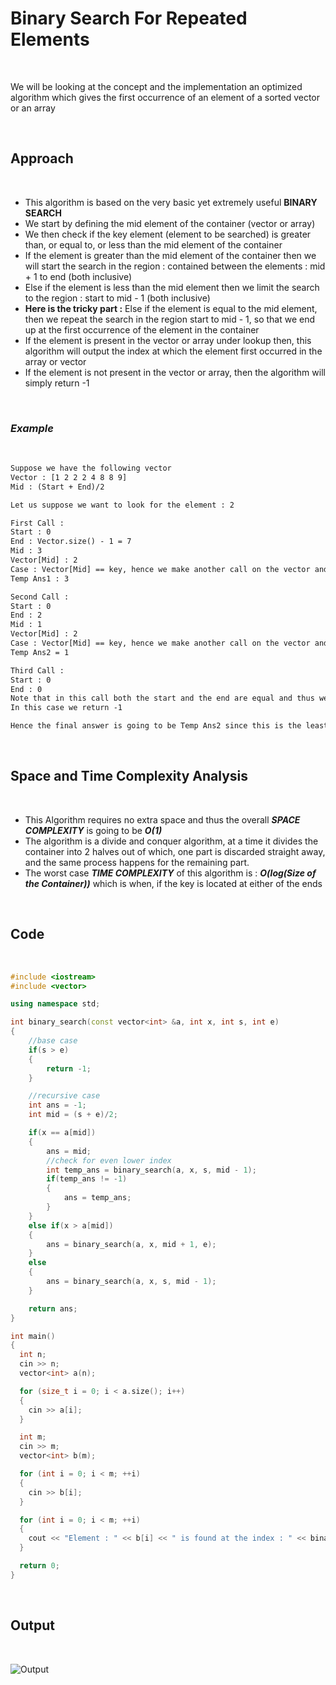 # **Binary Search For Repeated Elements**

<br>

We will be looking at the concept and the implementation an optimized algorithm which gives the first occurrence of an element of a sorted vector or an array

<br>

## **Approach**

<br>

- This algorithm is based on the very basic yet extremely useful **BINARY SEARCH**
- We start by defining the mid element of the container (vector or array)
- We then check if the key element (element to be searched) is greater than, or equal to, or less than the mid
element of the container
- If the element is greater than the mid element of the container then we will start the search in the region :
contained between the elements : mid + 1 to end (both inclusive)
- Else if the element is less than the mid element then we limit the search to the region : start to mid - 1 (both inclusive)
- **Here is the tricky part :** Else if the element is equal to the mid element, then we repeat the search in the region start to mid - 1, so that we end up at the first occurrence of the element in the container
- If the element is present in the vector or array under lookup then, this algorithm will output the index at which the element first occurred in the array or vector
- If the element is not present in the vector or array, then the algorithm will simply return -1

<br>

### ***Example***

<br>

```txt
Suppose we have the following vector
Vector : [1 2 2 2 4 8 8 9]
Mid : (Start + End)/2

Let us suppose we want to look for the element : 2

First Call :
Start : 0
End : Vector.size() - 1 = 7
Mid : 3
Vector[Mid] : 2
Case : Vector[Mid] == key, hence we make another call on the vector and this time we will limit the area to be searched from Start to Mid - 1
Temp Ans1 : 3

Second Call : 
Start : 0
End : 2
Mid : 1
Vector[Mid] : 2
Case : Vector[Mid] == key, hence we make another call on the vector and this time we will limit the area to be searched from Start to Mid - 1
Temp Ans2 = 1

Third Call :
Start : 0
End : 0
Note that in this call both the start and the end are equal and thus we've hit the base case
In this case we return -1

Hence the final answer is going to be Temp Ans2 since this is the least index at which 2 is present is 1
```

<br>

## **Space and Time Complexity Analysis**

<br>

- This Algorithm requires no extra space and thus the overall ***SPACE COMPLEXITY*** is going to be ***O(1)***
- The algorithm is a divide and conquer algorithm, at a time it divides the container into 2 halves out of which, one part is discarded straight away, and the  same process happens for the remaining part.
- The worst case ***TIME COMPLEXITY*** of this algorithm is : ***O(log(Size of the Container))*** which is when, if the key is located at either of the ends

<br>

## **Code**

<br>

```C++
#include <iostream>
#include <vector>

using namespace std;

int binary_search(const vector<int> &a, int x, int s, int e)
{
    //base case
    if(s > e)
    {
        return -1;
    }

    //recursive case
    int ans = -1;
    int mid = (s + e)/2;

    if(x == a[mid])
    {
        ans = mid;
        //check for even lower index
        int temp_ans = binary_search(a, x, s, mid - 1);
        if(temp_ans != -1)
        {
            ans = temp_ans;
        }
    }
    else if(x > a[mid])
    {
        ans = binary_search(a, x, mid + 1, e);
    }
    else
    {
        ans = binary_search(a, x, s, mid - 1);
    }

    return ans;
}

int main()
{
  int n;
  cin >> n;
  vector<int> a(n);

  for (size_t i = 0; i < a.size(); i++)
  {
    cin >> a[i];
  }

  int m;
  cin >> m;
  vector<int> b(m);

  for (int i = 0; i < m; ++i)
  {
    cin >> b[i];
  }

  for (int i = 0; i < m; ++i)
  {
    cout << "Element : " << b[i] << " is found at the index : " << binary_search(a, b[i], 0, n-1) << endl;
  }

  return 0;
}
```

<br>

## **Output**

<br>

![Output](https://user-images.githubusercontent.com/34866732/143109866-30c910f1-90bd-4039-bbf6-6662a858a890.png)

<br>